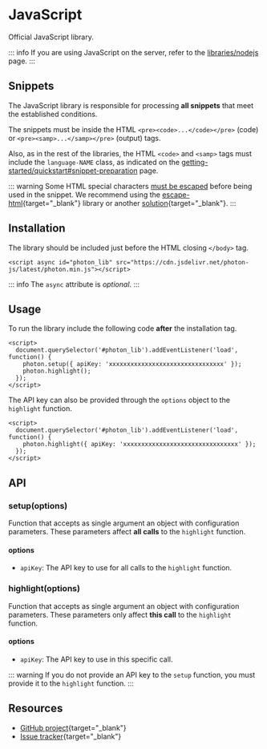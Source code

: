 # JavaScript

Official JavaScript library.

::: info
If you are using JavaScript on the server, refer to the [libraries/nodejs](https://photon.sh/docs/libraries/nodejs) page.
:::

## Snippets

The JavaScript library is responsible for processing **all snippets** that meet the established conditions.

The snippets must be inside the HTML `<pre><code>...</code></pre>` (code) or `<pre><samp>...</samp></pre>` (output) tags.

Also, as in the rest of the libraries, the HTML `<code>` and `<samp>` tags must include the `language-NAME` class, as indicated on the [getting-started/quickstart#snippet-preparation](https://photon.sh/docs/getting-started/quickstart#snippet-preparation) page.

::: warning
Some HTML special characters [must be escaped](https://photon.sh/docs/getting-started/api-reference#snippet) before being used in the snippet. We recommend using the [escape-html](https://www.npmjs.com/package/escape-html){target="_blank"} library or another [solution](http://stackoverflow.com/a/4835406/3181234){target="_blank"}.
:::

## Installation

The library should be included just before the HTML closing `</body>` tag.

``` {.language-html}
<script async id="photon_lib" src="https://cdn.jsdelivr.net/photon-js/latest/photon.min.js"></script>
```

::: info
The `async` attribute is *optional*.
:::

## Usage

To run the library include the following code **after** the installation tag.

``` {.language-html}
<script>
  document.querySelector('#photon_lib').addEventListener('load', function() {
    photon.setup({ apiKey: 'xxxxxxxxxxxxxxxxxxxxxxxxxxxxxxxx' });
    photon.highlight();
  });
</script>
```

The API key can also be provided through the `options` object to the `highlight` function.

``` {.language-html}
<script>
  document.querySelector('#photon_lib').addEventListener('load', function() {
    photon.highlight({ apiKey: 'xxxxxxxxxxxxxxxxxxxxxxxxxxxxxxxx' });
  });
</script>
```

## API

### setup(options)

Function that accepts as single argument an object with configuration parameters. These parameters affect **all calls** to the `highlight` function.

#### options

* `apiKey`: The API key to use for all calls to the `highlight` function.

### highlight(options)

Function that accepts as single argument an object with configuration parameters. These parameters only affect **this call** to the `highlight` function.

#### options

* `apiKey`: The API key to use in this specific call.

::: warning
If you do not provide an API key to the `setup` function, you must provide it to the `highlight` function.
:::

## Resources

* [GitHub project](https://github.com/photonsh/photon-js){target="_blank"}
* [Issue tracker](https://github.com/photonsh/photon-js/issues){target="_blank"}
